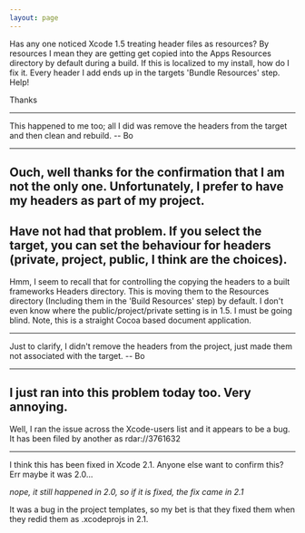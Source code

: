 ```yaml
---
layout: page
---
```




Has any one noticed Xcode 1.5 treating header files as resources? By resources I mean they are getting get copied into the Apps Resources directory by default during a build. If this is localized to my install, how do I fix it. Every header I add ends up in the targets 'Bundle Resources' step. Help!

Thanks


----

This happened to me too; all I did was remove the headers from the target and then clean and rebuild.  -- Bo

----

Ouch, well thanks for the confirmation that I am not the only one. Unfortunately, I prefer to have my headers as part of my project.
----
Have not had that problem. If you select the target, you can set the behaviour for headers (private, project, public, I think are the choices).
----
Hmm, I seem to recall that for controlling the copying the headers to a built frameworks Headers directory. This is moving them to the Resources directory (Including them in the 'Build Resources' step) by default. I don't even know where the public/project/private setting is in 1.5. I must be going blind. Note, this is a straight Cocoa based document application.

----

Just to clarify, I didn't remove the headers from the project, just made them not associated with the target.  -- Bo

----

I just ran into this problem today too. Very annoying.
----
Well, I ran the issue across the Xcode-users list and it appears to be a bug. It has been filed by another as rdar://3761632

----

I think this has been fixed in Xcode 2.1. Anyone else want to confirm this? Err maybe it was 2.0...

*nope, it still happened in 2.0, so if it is fixed, the fix came in 2.1*

It was a bug in the project templates, so my bet is that they fixed them when they redid them as .xcodeprojs in 2.1.